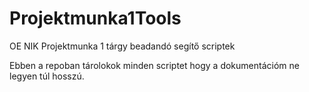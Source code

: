 # Projektmunka1Tools
OE NIK Projektmunka 1 tárgy beadandó segítő scriptek

Ebben a repoban tárolokok minden scriptet hogy a dokumentációm ne legyen túl hosszú.
